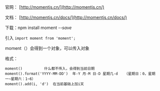 官网： [http://momentjs.cn/](http://momentjs.cn/)

文档： [http://momentjs.cn/docs/](http://momentjs.cn/docs/)

下载：npm install moment _--save_

引入
`import moment from 'moment';`

moment（）会得到一个对象，可以传入对象

格式：

```
moment()          什么都不传入，会得到当前日期
moment().format('YYYY-MM-DD')  年-Y 月-M 日-D 星期几-d   （星期日：0，星期一~星期六：1~6）
moment().add(i, 'd')  在当前基础上加i天
```
